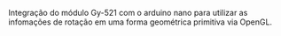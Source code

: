 Integração do módulo Gy-521 com o arduino nano para utilizar as infomações de rotação em uma forma geométrica primitiva via OpenGL.
